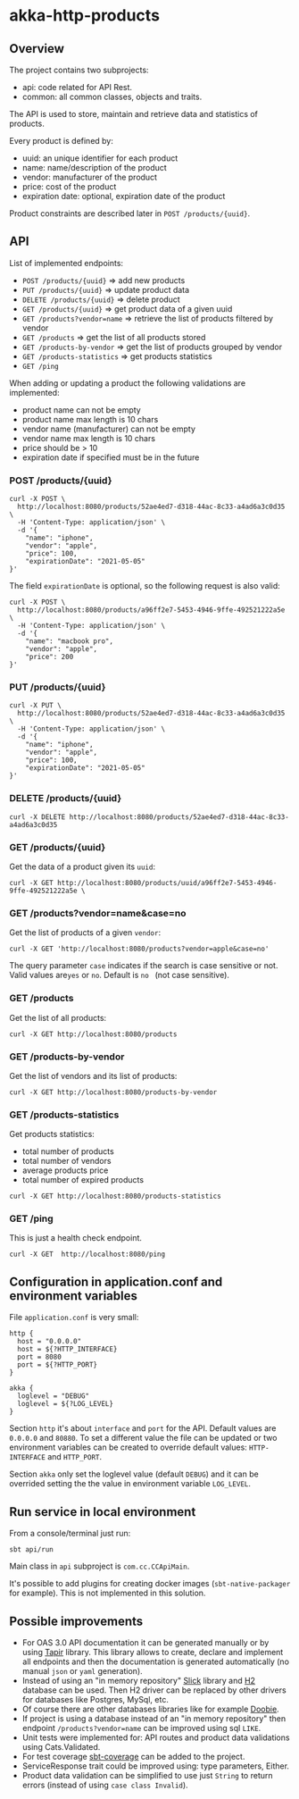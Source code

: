 # akka-http-products

## Overview

The project contains two subprojects:

- api: code related for API Rest.
- common: all common classes, objects and traits.

The API is used to store, maintain and retrieve data and statistics of products.

Every product is defined by:

- uuid: an unique identifier for each product
- name: name/description of the product
- vendor: manufacturer of the product
- price: cost of the product
- expiration date: optional, expiration date of the product

Product constraints are described later in `POST /products/{uuid}`.

## API

List of implemented endpoints:

- `POST /products/{uuid}` => add new products
- `PUT /products/{uuid}` => update product data
- `DELETE /products/{uuid}` => delete product
- `GET /products/{uuid}` => get product data of a given uuid
- `GET /products?vendor=name` => retrieve the list of products filtered by vendor
- `GET /products` => get the list of all products stored
- `GET /products-by-vendor` => get the list of products grouped by vendor
- `GET /products-statistics` => get products statistics
- `GET /ping`

When adding or updating a product the following validations are implemented:

- product name can not be empty
- product name max length is 10 chars
- vendor name (manufacturer) can not be empty
- vendor name max length is 10 chars
- price should be > 10
- expiration date if specified must be in the future

### POST /products/{uuid}

```
curl -X POST \
  http://localhost:8080/products/52ae4ed7-d318-44ac-8c33-a4ad6a3c0d35 \
  -H 'Content-Type: application/json' \
  -d '{
    "name": "iphone",
    "vendor": "apple",
    "price": 100,
    "expirationDate": "2021-05-05"
}'
```

The field `expirationDate` is optional, so the following request is also valid:

```
curl -X POST \
  http://localhost:8080/products/a96ff2e7-5453-4946-9ffe-492521222a5e \
  -H 'Content-Type: application/json' \
  -d '{
    "name": "macbook pro",
    "vendor": "apple",
    "price": 200
}'
```

### PUT /products/{uuid}

```
curl -X PUT \
  http://localhost:8080/products/52ae4ed7-d318-44ac-8c33-a4ad6a3c0d35 \
  -H 'Content-Type: application/json' \
  -d '{
    "name": "iphone",
    "vendor": "apple",
    "price": 100,
    "expirationDate": "2021-05-05"
}'
```

### DELETE /products/{uuid}

``` 
curl -X DELETE http://localhost:8080/products/52ae4ed7-d318-44ac-8c33-a4ad6a3c0d35
```

### GET /products/{uuid}

Get the data of a product given its `uuid`:

```
curl -X GET http://localhost:8080/products/uuid/a96ff2e7-5453-4946-9ffe-492521222a5e \
```


### GET /products?vendor=name&case=no

Get the list of products of a given `vendor`:

```
curl -X GET 'http://localhost:8080/products?vendor=apple&case=no' 
```

The query parameter `case` indicates if the search is case sensitive or not.
Valid values are`yes` or `no`. 
Default is `no ` (not case sensitive).

### GET /products

Get the list of all products:

```
curl -X GET http://localhost:8080/products 
```

### GET /products-by-vendor

Get the list of vendors and its list of products:

```
curl -X GET http://localhost:8080/products-by-vendor 
```

### GET /products-statistics

Get products statistics:

- total number of products
- total number of vendors 
- average products price
- total number of expired products

```
curl -X GET http://localhost:8080/products-statistics
```

### GET /ping

This is just a health check endpoint.

```
curl -X GET  http://localhost:8080/ping 
```

## Configuration in application.conf and environment variables

File `application.conf` is very small:

```
http {
  host = "0.0.0.0"
  host = ${?HTTP_INTERFACE}
  port = 8080
  port = ${?HTTP_PORT}
}

akka {
  loglevel = "DEBUG"
  loglevel = ${?LOG_LEVEL}
}
```

Section `http` it's about `interface` and `port` for the API.
Default values are `0.0.0.0` and `80880`.
To set a different value the file can be updated or two environment variables can be created to override default values: `HTTP-INTERFACE` and `HTTP_PORT`.

Section `akka` only set the loglevel value (default `DEBUG`) and it can be overrided setting the the value in environment variable `LOG_LEVEL`.  

## Run service in local environment

From a console/terminal just run:

```
sbt api/run
```

Main class in `api` subproject is `com.cc.CCApiMain`.

It's possible to add plugins for creating docker images (`sbt-native-packager` for example).
This is not implemented in this solution.


## Possible improvements

- For OAS 3.0 API documentation it can be generated manually or by using [Tapir](https://github.com/softwaremill/tapir) library.
This library allows to create, declare and implement all endpoints and then the documentation is generated automatically (no manual `json` or `yaml` generation).
- Instead of using an "in memory repository" [Slick](https://scala-slick.org/) library and [H2](http://h2database.com/html/main.html) database can be used. 
Then H2 driver can be replaced by other drivers for databases like Postgres, MySql, etc.
- Of course there are other databases libraries like for example [Doobie](https://tpolecat.github.io/doobie/).
- If project is using a database instead of an "in memory repository" then endpoint `/products?vendor=name` can be improved using sql `LIKE`.
- Unit tests were implemented for: API routes and product data validations using Cats.Validated.
- For test coverage [sbt-coverage](https://github.com/scoverage/sbt-scoverage) can be added to the project.
- ServiceResponse trait could be improved using: type parameters, Either.
- Product data validation can be simplified to use just `String` to return errors (instead of using `case class Invalid`).



